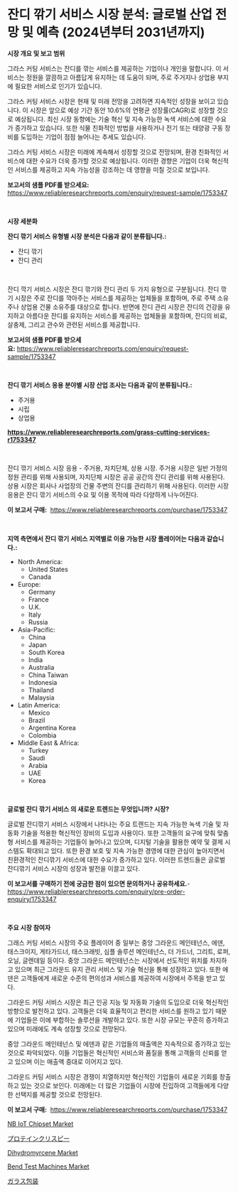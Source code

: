 <p><h1>잔디 깎기 서비스 시장 분석: 글로벌 산업 전망 및 예측 (2024년부터 2031년까지)</h1></p><p><strong>시장 개요 및 보고 범위</strong></p>
<p><p>그라스 커팅 서비스는 잔디를 깎는 서비스를 제공하는 기업이나 개인을 말합니다. 이 서비스는 정원을 깔끔하고 아름답게 유지하는 데 도움이 되며, 주로 주거지나 상업용 부지에 필요한 서비스로 인기가 있습니다. </p><p>그라스 커팅 서비스 시장은 현재 및 미래 전망을 고려하면 지속적인 성장을 보이고 있습니다. 이 시장은 앞으로 예상 기간 동안 10.6%의 연평균 성장률(CAGR)로 성장할 것으로 예상됩니다. 최신 시장 동향에는 기술 혁신 및 지속 가능한 녹색 서비스에 대한 수요가 증가하고 있습니다. 또한 식물 친화적인 방법을 사용하거나 전기 또는 태양광 구동 장비를 도입하는 기업이 점점 늘어나는 추세도 있습니다.</p><p>그라스 커팅 서비스 시장은 미래에 계속해서 성장할 것으로 전망되며, 환경 친화적인 서비스에 대한 수요가 더욱 증가할 것으로 예상됩니다. 이러한 경향은 기업이 더욱 혁신적인 서비스를 제공하고 지속 가능성을 강조하는 데 영향을 미칠 것으로 보입니다.</p></p>
<p><strong>보고서의 샘플 PDF를 받으세요:</strong> <a href="https://www.reliableresearchreports.com/enquiry/request-sample/1753347">https://www.reliableresearchreports.com/enquiry/request-sample/1753347</a></p>
<p>&nbsp;</p>
<p><strong>시장 세분화</strong></p>
<p><strong>잔디 깎기 서비스 유형별 시장 분석은 다음과 같이 분류됩니다.:</strong></p>
<p><ul><li>잔디 깎기</li><li>잔디 관리</li></ul></p>
<p>&nbsp;</p>
<p><p>잔디 깍기 서비스 시장은 잔디 깎기와 잔디 관리 두 가지 유형으로 구분됩니다. 잔디 깎기 시장은 주로 잔디를 깍아주는 서비스를 제공하는 업체들을 포함하며, 주로 주택 소유주나 상업용 건물 소유주를 대상으로 합니다. 반면에 잔디 관리 시장은 잔디의 건강을 유지하고 아름다운 잔디를 유지하는 서비스를 제공하는 업체들을 포함하며, 잔디의 비료, 살충제, 그리고 관수와 관련된 서비스를 제공합니다.</p></p>
<p><strong>보고서의 샘플 PDF를 받으세요:</strong>&nbsp;<a href="https://www.reliableresearchreports.com/enquiry/request-sample/1753347">https://www.reliableresearchreports.com/enquiry/request-sample/1753347</a></p>
<p>&nbsp;</p>
<p><strong> 잔디 깎기 서비스 응용 분야별 시장 산업 조사는 다음과 같이 분류됩니다.:</strong></p>
<p><ul><li>주거용</li><li>시립</li><li>상업용</li></ul></p>
<p><strong><a href="https://www.reliableresearchreports.com/grass-cutting-services-r1753347">https://www.reliableresearchreports.com/grass-cutting-services-r1753347</a></strong></p>
<p>&nbsp;</p>
<p><p>잔디 깎기 서비스 시장 응용 - 주거용, 자치단체, 상용 시장. 주거용 시장은 일반 가정의 정원 관리를 위해 사용되며, 자치단체 시장은 공공 공간의 잔디 관리를 위해 사용된다. 상용 시장은 회사나 사업장의 건물 주변의 잔디를 관리하기 위해 사용된다. 이러한 시장 응용은 잔디 깎기 서비스의 수요 및 이용 목적에 따라 다양하게 나누어진다.</p></p>
<p><strong>이 보고서 구매:</strong>&nbsp; <a href="https://www.reliableresearchreports.com/purchase/1753347">https://www.reliableresearchreports.com/purchase/1753347</a></p>
<p>&nbsp;</p>
<p><strong>지역 측면에서 잔디 깎기 서비스 지역별로 이용 가능한 시장 플레이어는 다음과 같습니다.:</strong></p>
<p><ul>
    <li>
        North America:
        <ul>
            <li>United States</li>
            <li>Canada</li>
        </ul>
    </li>
    <li>
        Europe:
        <ul>
            <li>Germany</li>
            <li>France</li>
            <li>U.K.</li>
            <li>Italy</li>
            <li>Russia</li>
        </ul>
    </li>
    <li>
        Asia-Pacific:
        <ul>
            <li>China</li>
            <li>Japan</li>
            <li>South Korea</li>
            <li>India</li>
            <li>Australia</li>
            <li>China Taiwan</li>
            <li>Indonesia</li>
            <li>Thailand</li>
            <li>Malaysia</li>
        </ul>
    </li>
    <li>
        Latin America:
        <ul>
            <li>Mexico</li>
            <li>Brazil</li>
            <li>Argentina Korea</li>
            <li>Colombia</li>
        </ul>
    </li>
    <li>
        Middle East & Africa:
        <ul>
            <li>Turkey</li>
            <li>Saudi</li>
            <li>Arabia</li>
            <li>UAE</li>
            <li>Korea</li>
        </ul>
    </li>
    </ul></p>
<p>&nbsp;</p>
<p><strong>글로벌 잔디 깎기 서비스 의 새로운 트렌드는 무엇입니까? 시장?</strong></p>
<p><p>글로벌 잔디깎기 서비스 시장에서 나타나는 주요 트렌드는 지속 가능한 녹색 기술 및 자동화 기술을 적용한 혁신적인 장비의 도입과 사용이다. 또한 고객들의 요구에 맞춰 맞춤형 서비스를 제공하는 기업들이 늘어나고 있으며, 디지털 기술을 활용한 예약 및 결제 시스템도 확대되고 있다. 또한 환경 보호 및 지속 가능한 경영에 대한 관심이 높아지면서 친환경적인 잔디깎기 서비스에 대한 수요가 증가하고 있다. 이러한 트렌드들은 글로벌 잔디깎기 서비스 시장의 성장과 발전을 이끌고 있다.</p></p>
<p><strong>이 보고서를 구매하기 전에 궁금한 점이 있으면 문의하거나 공유하세요.</strong>- <a href="https://www.reliableresearchreports.com/enquiry/pre-order-enquiry/1753347">https://www.reliableresearchreports.com/enquiry/pre-order-enquiry/1753347</a></p>
<p>&nbsp;</p>
<p><strong>주요 시장 참여자</strong></p>
<p><p>그래스 커팅 서비스 시장의 주요 플레이어 중 일부는 중앙 그라운드 메인테넌스, 에덴, 태스크이지, 게타가드너, 태스크래빗, 심플 솔루션 메인테넌스, 더 가드너, 그리트, 로퍼, 오닐, 글렌데일 등이다. 중앙 그라운드 메인테넌스는 시장에서 선도적인 위치를 차지하고 있으며 최근 그라운드 유지 관리 서비스 및 기술 혁신을 통해 성장하고 있다. 또한 에덴은 고객들에게 새로운 수준의 편의성과 서비스를 제공하여 시장에서 주목을 받고 있다.</p><p>그라운드 커팅 서비스 시장은 최근 인공 지능 및 자동화 기술의 도입으로 더욱 혁신적인 방향으로 발전하고 있다. 고객들은 더욱 효율적이고 편리한 서비스를 원하고 있기 때문에 기업들은 이에 부합하는 솔루션을 개발하고 있다. 또한 시장 규모는 꾸준히 증가하고 있으며 미래에도 계속 성장할 것으로 전망된다.</p><p>중앙 그라운드 메인테넌스 및 에덴과 같은 기업들의 매출액은 지속적으로 증가하고 있는 것으로 파악되었다. 이들 기업들은 혁신적인 서비스와 품질을 통해 고객들의 신뢰를 얻고 있으며 이는 매출액 증대로 이어지고 있다.</p><p>그라운드 커팅 서비스 시장은 경쟁이 치열하지만 혁신적인 기업들이 새로운 기회를 창출하고 있는 것으로 보인다. 미래에는 더 많은 기업들이 시장에 진입하여 고객들에게 다양한 선택지를 제공할 것으로 전망된다.</p></p>
<p><strong>이 보고서 구매:</strong>&nbsp;&nbsp;<a href="https://www.reliableresearchreports.com/purchase/1753347">https://www.reliableresearchreports.com/purchase/1753347</a></p>
<p><p><a href="https://cat-emmental-94b.notion.site/NB-IoT-Chipset-Market-Furnishes-Information-on-Market-Share-Market-Trends-and-Market-Growth-b4bce1ac765f48a6a469c3d4c3a7ca8e">NB IoT Chipset Market</a></p><p><a href="https://github.com/nemesis2824/Market-Research-Report-List-1/blob/main/681056528098.md">プロテインクリスピー</a></p><p><a href="https://issuu.com/reportprime-2/docs/dihydromyrcene-market-size-2030.pptx">Dihydromyrcene Market</a></p><p><a href="https://github.com/joannesouthgate/Market-Research-Report-List-2/blob/main/bend-test-machines-market.md">Bend Test Machines Market</a></p><p><a href="https://github.com/pepo3k/Market-Research-Report-List-1/blob/main/574218938447.md">ガラス包装</a></p></p>